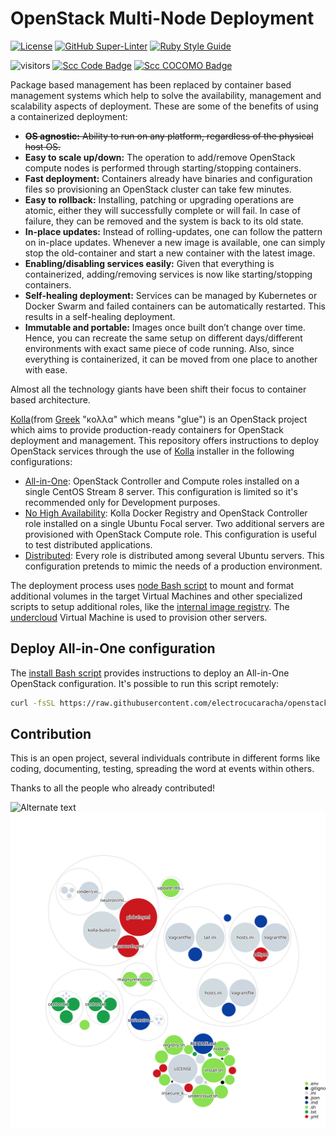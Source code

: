 # OpenStack Multi-Node Deployment

<!-- markdown-link-check-disable-next-line -->

[![License](https://img.shields.io/badge/License-Apache%202.0-blue.svg)](https://opensource.org/licenses/Apache-2.0)
[![GitHub Super-Linter](https://github.com/electrocucaracha/openstack-multinode/workflows/Lint%20Code%20Base/badge.svg)](https://github.com/marketplace/actions/super-linter)
[![Ruby Style Guide](https://img.shields.io/badge/code_style-rubocop-brightgreen.svg)](https://github.com/rubocop/rubocop)

<!-- markdown-link-check-disable-next-line -->

![visitors](https://visitor-badge.laobi.icu/badge?page_id=electrocucaracha.openstack-multinode)
[![Scc Code Badge](https://sloc.xyz/github/electrocucaracha/openstack-multinode?category=code)](https://github.com/boyter/scc/)
[![Scc COCOMO Badge](https://sloc.xyz/github/electrocucaracha/openstack-multinode?category=cocomo)](https://github.com/boyter/scc/)

Package based management has been replaced by container based
management systems which help to solve the availability, management
and scalability aspects of deployment. These are some of the benefits
of using a containerized deployment:

- ~~**OS agnostic:** Ability to run on any platform, regardless of the
  physical host OS.~~
- **Easy to scale up/down:** The operation to add/remove OpenStack
  compute nodes is performed through starting/stopping containers.
- **Fast deployment:** Containers already have binaries and
  configuration files so provisioning an OpenStack cluster can take
  few minutes.
- **Easy to rollback:** Installing, patching or upgrading operations
  are atomic, either they will successfully complete or will fail. In
  case of failure, they can be removed and the system is back to its old
  state.
- **In-place updates:** Instead of rolling-updates, one can follow the
  pattern on in-place updates. Whenever a new image is available, one
  can simply stop the old-container and start a new container with the
  latest image.
- **Enabling/disabling services easily:** Given that everything is
  containerized, adding/removing services is now like starting/stopping
  containers.
- **Self-healing deployment:** Services can be managed by Kubernetes
  or Docker Swarm and failed containers can be automatically restarted.
  This results in a self-healing deployment.
- **Immutable and portable:** Images once built don’t change over
  time. Hence, you can recreate the same setup on different
  days/different environments with exact same piece of code running.
  Also, since everything is containerized, it can be moved from one
  place to another with ease.

Almost all the technology giants have been shift their focus to
container based architecture.

[Kolla][1](from [Greek][2] "κολλα" which means "glue") is an OpenStack
project which aims to provide production-ready containers for OpenStack
deployment and management. This repository offers instructions to deploy
OpenStack services through the use of [Kolla][1] installer in the following
configurations:

- [All-in-One](samples/aio/): OpenStack Controller and Compute roles
  installed on a single CentOS Stream 8 server. This configuration is
  limited so it's recommended only for Development purposes.
- [No High Availability](samples/noha/): Kolla Docker Registry and
  OpenStack Controller role installed on a single Ubuntu Focal server. Two
  additional servers are provisioned with OpenStack Compute role. This
  configuration is useful to test distributed applications.
- [Distributed](samples/distributed/): Every role is distributed among
  several Ubuntu servers. This configuration pretends to mimic the needs
  of a production environment.

The deployment process uses [node Bash script](node.sh) to mount and
format additional volumes in the target Virtual Machines and other
specialized scripts to setup additional roles, like the
[internal image registry](registry.sh). The [undercloud](undercloud.sh)
Virtual Machine is used to provision other servers.

## Deploy All-in-One configuration

The [install Bash script](install.sh) provides instructions to
deploy an All-in-One OpenStack configuration. It's possible to run
this script remotely:

```bash
curl -fsSL https://raw.githubusercontent.com/electrocucaracha/openstack-multinode/master/install.sh | OS_KOLLA_NETWORK_INTERFACE=eno1 bash
```

## Contribution

This is an open project, several individuals contribute in different forms like
coding, documenting, testing, spreading the word at events within others.

Thanks to all the people who already contributed!

![Alternate text](https://contrib.rocks/image?repo=electrocucaracha/openstack-multinode)
![Visualization of the codebase](./codebase-structure.svg)

[1]: https://docs.openstack.org/kolla/latest/
[2]: https://lists.openstack.org/pipermail/openstack-dev/2014-September/046911.html
